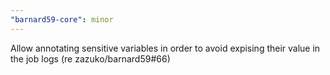 ```yaml
---
"barnard59-core": minor
---
```


Allow annotating sensitive variables in order to avoid expising their value in the job logs (re zazuko/barnard59#66)
